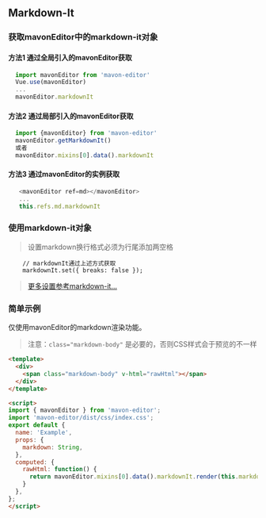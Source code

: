 ## Markdown-It

### 获取mavonEditor中的markdown-it对象

#### 方法1 通过全局引入的mavonEditor获取
```javascript
  import mavonEditor from 'mavon-editor'
  Vue.use(mavonEditor)
  ...
  mavonEditor.markdownIt
```

#### 方法2 通过局部引入的mavonEditor获取
```javascript
  import {mavonEditor} from 'mavon-editor'
  mavonEditor.getMarkdownIt()
  或者
  mavonEditor.mixins[0].data().markdownIt
```

#### 方法3 通过mavonEditor的实例获取
```javascript
   <mavonEditor ref=md></mavonEditor>
   ...
   this.refs.md.markdownIt
```

### 使用markdown-it对象

> 设置markdown换行格式必须为行尾添加两空格

```
    // markdownIt通过上述方式获取
    markdownIt.set({ breaks: false });
```

> [更多设置参考markdown-it...](https://github.com/markdown-it/markdown-it)

### 简单示例
仅使用mavonEditor的markdown渲染功能。

> 注意：`class="markdown-body"` 是必要的，否则CSS样式会于预览的不一样

```html
<template>
  <div>
    <span class="markdown-body" v-html="rawHtml"></span>
  </div>
</template>

<script>
import { mavonEditor } from 'mavon-editor';
import 'mavon-editor/dist/css/index.css';
export default {
  name: 'Example',
  props: {
    markdown: String,
  },
  computed: {
    rawHtml: function() {
      return mavonEditor.mixins[0].data().markdownIt.render(this.markdown);
    }
  },
};
</script>
```
